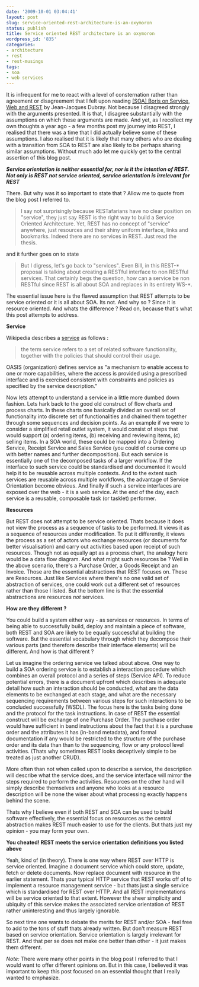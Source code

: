 ```yaml
---
date: '2009-10-01 03:04:41'
layout: post
slug: service-oriented-rest-architecture-is-an-oxymoron
status: publish
title: Service oriented REST architecture is an oxymoron
wordpress_id: '835'
categories:
- architecture
- rest
- rest-musings
tags:
- soa
- web services
---
```


It is infrequent for me to react with a level of consternation rather than agreement or disagreement that I felt upon reading [[SOA] Boris on Service, Web and REST](http://www.ebpml.org/blog/200.htm) by Jean-Jacques Dubray. Not because I disagreed strongly with the arguments presented. It is that, I disagree substantially with the assumptions on which these arguments are made. And yet, as I recollect my own thoughts a year ago - a few months post my journey into REST, I realised that there was a time that I did actually believe some of these assumptions. I also realised that it is likely that many others who are dealing with a transition from SOA to REST are also likely to be perhaps sharing similar assumptions. Without much ado let me quickly get to the central assertion of this blog post.

**_Service orientation is neither essential for, nor is it the intention of REST.  
Not only is REST not service oriented, service orientation is irrelevant for REST_**

  
There. But why was it so important to state that ? Allow me to quote from the blog post I referred to.



> I say not surprisingly because RESTafarians have no clear position on "service", they just say REST is the right way to build a Service Oriented Architecture. Yet, REST has no concept of "service" anywhere, just resources and their shiny uniform interface, links and bookmarks. Indeed there are no services in REST. Just read the thesis.



and it further goes on to state



> But I digress, let's go back to "services". Even Bill, in this REST-* proposal is talking about creating a RESTful interface to non RESTful services. That certainly begs the question, how can a service be non RESTful since REST is all about SOA and replaces in its entirety WS-*.



The essential issue here is the flawed assumption that REST attempts to be service oriented or it is all about SOA. Its not. And why so ? Since it is resource oriented. And whats the difference ? Read on, because that's what this post attempts to address.

**Service**

Wikipedia describes a [service](http://en.wikipedia.org/wiki/Service_%28systems_architecture%29) as follows :



> the term service refers to a set of related software functionality, together with the policies that should control their usage.

OASIS (organization) defines service as "a mechanism to enable access to one or more capabilities, where the access is provided using a prescribed interface and is exercised consistent with constraints and policies as specified by the service description."



Now lets attempt to understand a service in a little more dumbed down fashion. Lets hark back to the good old construct of flow charts and process charts. In these charts one basically divided an overall set of functionality into discrete set of functionalities and chained them together through some sequences and decision points. As an example if we were to consider a simplified retail outlet system, it would consist of steps that would support (a) ordering items, (b) receiving and reviewing items, (c) selling items. In a SOA world, these could be mapped into a Ordering Service, Receipt Service and Sales Service (you could of course come up with better names and further decomposition). But each service is essentially one of the decomposed tasks of a larger workflow. If the interface to such service could be standardised and documented it would help it to be reusable across multiple contexts. And to the extent such services are reusable across multiple workflows, the advantage of Service Orientation become obvious. And finally if such a service interfaces are exposed over the web - it is a web service. At the end of the day, each service is a reusable, composable task (or tasklet) performer.

**Resources**

But REST does not attempt to be service oriented. Thats because it does not view the process as a sequence of tasks to be performed. It views it as a sequence of resources under modification. To put it differently, it views the process as a set of actors who exchange resources (or documents for better visualisation) and carry out activities based upon receipt of such resources. Though not as equally apt as a process chart, the analogy here would be a data flow diagram. And what might such resources be ? Well in the above scenario, there's a Purchase Order, a Goods Receipt and an Invoice. Those are the essential abstractions that REST focuses on. These are Resources. Just like Services where there's no one valid set of abstraction of services, one could work out a different set of resources rather than those I listed. But the bottom line is that the essential abstractions are resources *not* services.

**How are they different ?**

You could build a system either way - as services or resources. In terms of being able to successfully build, deploy and maintain a piece of software, both REST and SOA are likely to be equally successful at building the software. But the essential vocabulary through which they decompose their various parts (and therefore describe their interface elements) will be different. And how is that different ?

Let us imagine the ordering service we talked about above. One way to build a SOA ordering service is to establish a interaction procedure which combines an overall protocol and a series of steps (Service API). To reduce potential errors, there is a document upfront which describes in adequate detail how such an interaction should be conducted, what are the data elements to be exchanged at each stage, and what are the necessary sequencing requirements between various steps for such interactions to be concluded successfully (WSDL). The focus here is the tasks being done and the protocol for the task instructions. In case of REST the essential construct will be exchange of one Purchase Order. The purchase order would have sufficient in band instructions about the fact that it is a purchase order and the attributes it has (in-band metadata), and formal documentation if any would be restricted to the structure of the purchase order and its data than than to the sequencing, flow or any protocol level activities. (Thats why sometimes REST looks deceptively simple to be treated as just another CRUD). 

More often than not when called upon to describe a service, the description will describe what the service does, and the service interface will mirror the steps required to perform the activities. Resources on the other hand will simply describe themselves and anyone who looks at a resource description will be none the wiser about what processing exactly happens behind the scene.

Thats why I believe even if both REST and SOA can be used to build software effectively, the essential focus on resources as the central abstraction makes REST much easier to use for the clients. But thats just my opinion - you may form your own.

**You cheated! REST meets the service orientation definitions you listed above**

Yeah, kind of (in theory). There is one way where REST over HTTP is service oriented. Imagine a document service which could store, update, fetch or delete documents. Now replace document with resource in the earlier statement. Thats your typical HTTP service that REST works off of to implement a resource management service - but thats just a single service which is standardised for REST over HTTP.  And all REST implementations will be service oriented to that extent. However the sheer simplicity and ubiquity of this service makes the associated service orientation of REST rather uninteresting and thus largely ignorable.

So next time one wants to debate the merits for REST and/or SOA - feel free to add to the tons of stuff thats already written. But don't measure REST based on service orientation. Service orientation is largely irrelevant for REST. And that per se does not make one better than other - it just makes them different.

_Note:_ There were many other points in the blog post I referred to that I would want to offer different opinions on. But in this case, I believed it was important to keep this post focused on an essential thought that I really wanted to emphasize.



